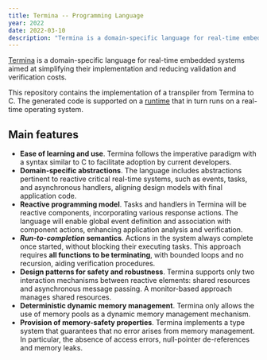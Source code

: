 ```yaml
---
title: Termina -- Programming Language
year: 2022
date: 2022-03-10
description: "Termina is a domain-specific language for real-time embedded systems aimed at simplifying their implementation and reducing validation and verification costs."
---
```


[Termina](https://github.com/termina-lang/termina)
is a domain-specific language for real-time embedded systems aimed at simplifying their implementation and reducing validation and verification costs.

This repository contains the implementation of a transpiler from Termina to C.
The generated code is supported on a [runtime](https://github.com/termina-lang/termina-runtime) that in turn runs on a real-time
operating system.

## Main features

- **Ease of learning and use**. Termina follows the imperative paradigm with a syntax similar to C to facilitate adoption by current developers.
- **Domain-specific abstractions**. The language includes abstractions pertinent to reactive critical real-time systems, such as events, tasks, and asynchronous handlers, aligning design models with final application code.
- **Reactive programming model**. Tasks and handlers in Termina will be reactive components, incorporating various response actions. The language will enable global event definition and association with component actions, enhancing application analysis and verification.
- **_Run-to-completion_ semantics**. Actions in the system always complete once started, without blocking their executing tasks. This approach requires **all functions to be terminating**, with bounded loops and no recursion, aiding verification procedures.
- **Design patterns for safety and robustness**. Termina supports only two interaction mechanisms between reactive elements: shared resources and asynchronous message passing. A monitor-based approach manages shared resources.
- **Deterministic dynamic memory management**. Termina only allows the use of memory pools as a dynamic memory management mechanism.
- **Provision of memory-safety properties**. Termina implements a type system that guarantees that no error arises from memory management. In particular, the absence of access errors, null-pointer de-references and memory leaks.
